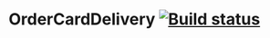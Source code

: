 # OrderCardDelivery [![Build status](https://ci.appveyor.com/api/projects/status/re5uwh293n0pq2ho/branch/master?svg=true)](https://ci.appveyor.com/project/irikras/ordercarddelivery/branch/master)
